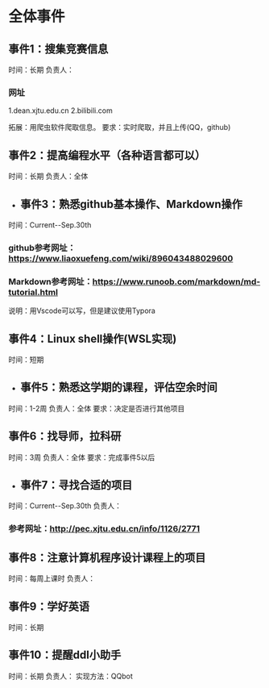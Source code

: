 # 全体事件
## 事件1：搜集竞赛信息
时间：长期
负责人：
### 网址
1.dean.xjtu.edu.cn
2.bilibili.com


拓展：用爬虫软件爬取信息。
要求：实时爬取，并且上传(QQ，github)

## 事件2：提高编程水平（各种语言都可以）
时间：长期
负责人：全体



* ## 事件3：熟悉github基本操作、Markdown操作
时间：Current--Sep.30th
### github参考网址：https://www.liaoxuefeng.com/wiki/896043488029600
### Markdown参考网址：https://www.runoob.com/markdown/md-tutorial.html
说明：用Vscode可以写，但是建议使用Typora



## 事件4：Linux shell操作(WSL实现)
时间：短期



* ## 事件5：熟悉这学期的课程，评估空余时间
时间：1-2周
负责人：全体
要求：决定是否进行其他项目


## 事件6：找导师，拉科研
时间：3周
负责人：全体
要求：完成事件5以后

* ## 事件7：寻找合适的项目
时间：Current--Sep.30th
负责人：
### 参考网址：http://pec.xjtu.edu.cn/info/1126/2771


## 事件8：注意计算机程序设计课程上的项目
时间：每周上课时
负责人：


## 事件9：学好英语
时间：长期


## 事件10：提醒ddl小助手
时间：长期
负责人：
实现方法：QQbot